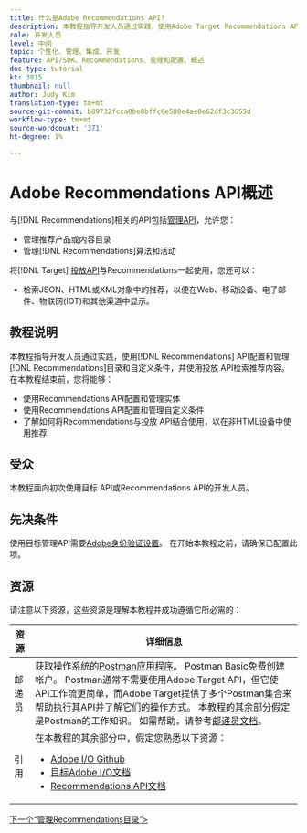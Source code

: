 ```yaml
---
title: 什么是Adobe Recommendations API?
description: 本教程指导开发人员通过实践，使用Adobe Target Recommendations API配置和管理Recommendations目录和自定义条件，以及使用投放 API检索推荐内容。
role: 开发人员
level: 中间
topic: 个性化、管理、集成、开发
feature: API/SDK、Recommendations、管理和配置、概述
doc-type: tutorial
kt: 3815
thumbnail: null
author: Judy Kim
translation-type: tm+mt
source-git-commit: b89732fcca0be8bffc6e580e4ae0e62df3c3655d
workflow-type: tm+mt
source-wordcount: '371'
ht-degree: 1%

---
```



# Adobe Recommendations API概述

与[!DNL Recommendations]相关的API包括[管理API](https://docs.adobe.com/content/help/en/target/using/apis/api-overview.html)，允许您：

* 管理推荐产品或内容目录
* 管理[!DNL Recommendations]算法和活动

将[!DNL Target] [投放API](https://docs.adobe.com/content/help/en/target/using/apis/api-overview.html)与Recommendations一起使用，您还可以：

* 检索JSON、HTML或XML对象中的推荐，以便在Web、移动设备、电子邮件、物联网(IOT)和其他渠道中显示。

## 教程说明

本教程指导开发人员通过实践，使用[!DNL Recommendations] API配置和管理[!DNL Recommendations]目录和自定义条件，并使用投放 API检索推荐内容。 在本教程结束前，您将能够：

* 使用Recommendations API配置和管理实体
* 使用Recommendations API配置和管理自定义条件
* 了解如何将Recommendations与投放 API结合使用，以在非HTML设备中使用推荐

## 受众

本教程面向初次使用目标 API或Recommendations API的开发人员。

## 先决条件

使用目标管理API需要[Adobe身份验证设置](../apis/configure-io-target-integration.md)。 在开始本教程之前，请确保已配置此项。

## 资源

请注意以下资源，这些资源是理解本教程并成功遵循它所必需的：

| 资源 | 详细信息 |
| --- | --- |
| 邮递员 | 获取操作系统的[Postman应用程序](https://www.postman.com/downloads/)。 Postman Basic免费创建帐户。 Postman通常不需要使用Adobe Target API，但它使API工作流更简单，而Adobe Target提供了多个Postman集合来帮助执行其API并了解它们的操作方式。 本教程的其余部分假定是Postman的工作知识。 如需帮助，请参考[邮递员文档](https://learning.getpostman.com/)。 |
| 引用 | 在本教程的其余部分中，假定您熟悉以下资源：<UL><li>[Adobe I/O Github](https://github.com/adobeio)</li><li>[目标Adobe I/O文档](https://developers.adobetarget.com/api/#introduction)</li><li>[Recommendations API文档](https://developers.adobetarget.com/api/recommendations/)</li></ul> |

[下一个“管理Recommendations目录”>](manage-catalog.md)
